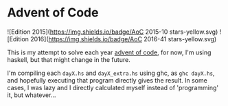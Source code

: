 # Advent of Code
![Edition 2015](https://img.shields.io/badge/AoC 2015-10 stars-yellow.svg)
![Edition 2016](https://img.shields.io/badge/AoC 2016-41 stars-yellow.svg)

This is my attempt to solve each year [advent of code](http://adventofcode.com),
for now, I'm using haskell, but that might change in the future.

I'm compiling each `dayX.hs` and `dayX_extra.hs` using ghc, as `ghc dayX.hs`, and
hopefully executing that program directly gives the result. In some cases, I was
lazy and I directly calculated myself instead of 'programming' it, but whatever...
